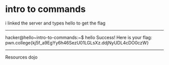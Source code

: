 # intro to commands
i linked the server and types hello to get the flag
***
hacker@hello~intro-to-commands:~$ hello
Success! Here is your flag:
pwn.college{kj5f_a9EgYy6h46SezU01LGLsXz.ddjNyUDL4cDO0czW}
***

Resources
dojo
